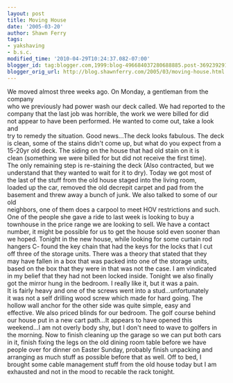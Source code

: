 ```yaml
---
layout: post
title: Moving House
date: '2005-03-20'
author: Shawn Ferry
tags:
- yakshaving
- b.s.c.
modified_time: '2010-04-29T10:24:37.082-07:00'
blogger_id: tag:blogger.com,1999:blog-496684037280688885.post-3692392914853157316
blogger_orig_url: http://blog.shawnferry.com/2005/03/moving-house.html
---
```


We moved almost three weeks ago. On Monday, a gentleman from the company  
who we previously had power wash our deck called. We had reported to the  
company that the last job was horrible, the work we were billed for did  
not appear to have been performed. He wanted to come out, take a look and  
try to remedy the situation. Good news...The deck looks fabulous. The deck  
is clean, some of the stains didn't come up, but what do you expect from a  
15-20yr old deck. The siding on the house that had old stain on it is  
clean (something we were billed for but did not receive the first time).  
The only remaining step is re-staining the deck (Also contracted, but we  
understand that they wanted to wait for it to dry). Today we got most of  
the last of the stuff from the old house staged into the living room,  
loaded up the car, removed the old decrepit carpet and pad from the  
basement and threw away a bunch of junk. We also talked to some of our old  
neighbors, one of them does a carpool to meet HOV restrictions and such.  
One of the people she gave a ride to last week is looking to buy a  
townhouse in the price range we are looking to sell. We have a contact  
number, it might be possible for us to get the house sold even sooner than  
we hoped. Tonight in the new house, while looking for some curtain rod  
hangers C- found the key chain that had the keys for the locks that I cut  
off three of the storage units. There was a theory that stated that they  
may have fallen in a box that was packed into one of the storage units,  
based on the box that they were in that was not the case. I am vindicated  
in my belief that they had not been locked inside. Tonight we also finally  
got the mirror hung in the bedroom. I really like it, but it was a pain.  
It is fairly heavy and one of the screws went into a stud...unfortunately  
it was not a self drilling wood screw which made for hard going. The  
hollow wall anchor for the other side was quite simple, easy and  
effective. We also priced blinds for our bedroom. The golf course behind  
our house put in a new cart path...It appears to have opened this  
weekend...I am not overly body shy, but I don't need to wave to golfers in  
the morning. Now to finish cleaning up the garage so we can put both cars  
in it, finish fixing the legs on the old dining room table before we have  
people over for dinner on Easter Sunday, probably finish unpacking and  
arranging as much stuff as possible before that as well. Off to bed, I  
brought some cable management stuff from the old house today but I am  
exhausted and not in the mood to recable the rack tonight.  

